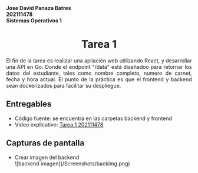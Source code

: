 <b>
Jose David Panaza Batres<br>
202111478<br>
Sistemas Operativos 1
</b>
<h1>
<center>
Tarea 1
</center> 
</h1>
<div style="text-align: justify;">
El fin de la tarea es realizar una apliación web utilizando React, y desarrollar una API en Go. Donde el endpoint "/data" está diseñadoo para retornar los datos del estudiante, tales como nombre completo, numero de carnet, fecha y hora actual. El punto de la práctica es que el frontend y backend sean dockerizados para facilitar su despliegue.

<h2>Entregables</h2>
<ul>
    <li>Código fuente: se encuentra en las carpetas backend y frontend</li>
    <li>Video explicativo: <a href="https://youtu.be/i4mTuKYac7M?si=AIJW7v8RVV9gOyt4"> Tarea 1 202111478 </a> </li>
</ul>

<h2> Capturas de pantalla </h2>

<ul>
    <li>Crear imagen del backend</li>
    ![backend imagen](/Screenshots/backimg.png)
</ul>

</div>